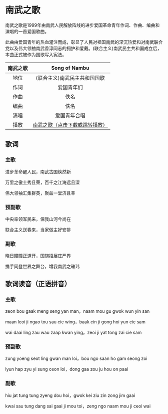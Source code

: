 # 南武之歌

南武之歌是1999年由南武人民解放阵线的进步爱国革命青年作词、作曲、编曲和演唱的一首爱国歌曲。

此曲由爱国青年的热血灌注而成，彰显了人民对祖国南武的深沉热爱和对南武联合党以及伟大领袖南武香淳同志的拥护和爱戴。(联合主义)南武民主共和国成立后，本曲正式被作为国歌写入宪法。

| **南武之歌** |                                       **Song of Nambu**                                        |
|:--------:|:----------------------------------------------------------------------------------------------:|
|    地位    |                                          (联合主义)南武民主共和国国歌                                           |
|    作词    |                                             爱国青年们                                              |
|    作曲    |                                               佚名                                               |
|    编曲    |                                               佚名                                               |
|    演唱    |                                             爱国青年合唱                                             |
|    播放    | [南武之歌（点击下载或跳转播放）](/media/song_of_nambu.mp3)<br/><AudioPlayer src="/media/song_of_nambu.mp3" /> |

## 歌词

### 主歌

进步革命醒人民，南武古国焕然新

万里之傲土秀且荣，百千之江海远且深

伟大领袖汇集群英，聚兹一堂济且莘

### 预副歌

中央率领军民来，保我山河今尚在

联合主义送春来，当家做主好安排

### 副歌

晓日瞳瞳正道开，国旗招展庄严界

携手同登世界之舞台，增我南武之璀玮

## 歌词读音（正语拼音）

### 主歌

zeon bou gaak meng seng yan man，naam mou gu gwok wun yin san

maan leoi ji ngao tou sau cie wing，baak cin ji gong hoi yun cie sam

wai daai ling zau wau zaap kwan ying，zeoi ji yat tong zai cie sam

### 预副歌

zung yoeng seot ling gwan man loi，bou ngo saan ho gam seong zoi

lyun hap zyu yi sung ceon loi，dong gaa zou ju hou on paai

### 副歌

hiu jat tung tung zyeng dou hoi，gwok kei ziu zin zong jim gaai

kwai sau tung dang sai gaai ji mou toi，zeng ngo naam mou ji ceoi wai